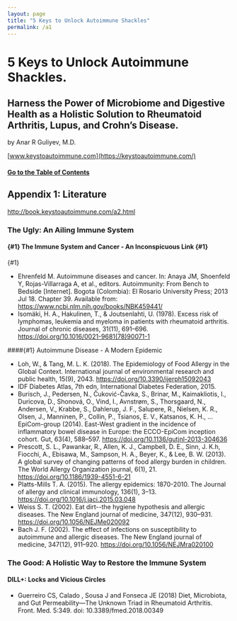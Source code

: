 ```yaml
---
layout: page
title: "5 Keys to Unlock Autoimmune Shackles"
permalink: /a1
---
```


# 5 Keys to Unlock Autoimmune Shackles.
## Harness the Power of Microbiome and Digestive Health as a Holistic Solution to Rheumatoid Arthritis, Lupus, and Crohn’s Disease.
by Anar R Guliyev, M.D.

[www.keystoautoimmune.com](https://keystoautoimmune.com/)

#### [Go to the Table of Contents](README.md)
## Appendix 1: Literature
http://book.keystoautoimmune.com/a2.html

### The Ugly: An Ailing Immune System

#### {#1} The Immune System and Cancer - An Inconspicuous Link {#1}
{#1}

- Ehrenfeld M. Autoimmune diseases and cancer. In: Anaya JM, Shoenfeld Y, Rojas-Villarraga A, et al., editors. Autoimmunity: From Bench to Bedside [Internet]. Bogota (Colombia): El Rosario University Press; 2013 Jul 18. Chapter 39. Available from: https://www.ncbi.nlm.nih.gov/books/NBK459441/ 
- Isomäki, H. A., Hakulinen, T., & Joutsenlahti, U. (1978). Excess risk of lymphomas, leukemia and myeloma in patients with rheumatoid arthritis. Journal of chronic diseases, 31(11), 691–696. https://doi.org/10.1016/0021-9681(78)90071-1 

####{#1} Autoimmune Disease - A Modern Epidemic 


- Loh, W., & Tang, M. L. K. (2018). The Epidemiology of Food Allergy in the Global Context. International journal of environmental research and public health, 15(9), 2043. https://doi.org/10.3390/ijerph15092043 
- IDF Diabetes Atlas, 7th edn, International Diabetes Federation, 2015.
- Burisch, J., Pedersen, N., Čuković-Čavka, S., Brinar, M., Kaimakliotis, I., Duricova, D., Shonová, O., Vind, I., Avnstrøm, S., Thorsgaard, N., Andersen, V., Krabbe, S., Dahlerup, J. F., Salupere, R., Nielsen, K. R., Olsen, J., Manninen, P., Collin, P., Tsianos, E. V., Katsanos, K. H., … EpiCom-group (2014). East-West gradient in the incidence of inflammatory bowel disease in Europe: the ECCO-EpiCom inception cohort. Gut, 63(4), 588–597. https://doi.org/10.1136/gutjnl-2013-304636 
- Prescott, S. L., Pawankar, R., Allen, K. J., Campbell, D. E., Sinn, J. K.h, Fiocchi, A., Ebisawa, M., Sampson, H. A., Beyer, K., & Lee, B. W. (2013). A global survey of changing patterns of food allergy burden in children. The World Allergy Organization journal, 6(1), 21. https://doi.org/10.1186/1939-4551-6-21 
- Platts-Mills T. A. (2015). The allergy epidemics: 1870-2010. The Journal of allergy and clinical immunology, 136(1), 3–13. https://doi.org/10.1016/j.jaci.2015.03.048 
- Weiss S. T. (2002). Eat dirt--the hygiene hypothesis and allergic diseases. The New England journal of medicine, 347(12), 930–931. https://doi.org/10.1056/NEJMe020092 
- Bach J. F. (2002). The effect of infections on susceptibility to autoimmune and allergic diseases. The New England journal of medicine, 347(12), 911–920. https://doi.org/10.1056/NEJMra020100 

### The Good: A Holistic Way to Restore the Immune System 

#### DILL+: Locks and Vicious Circles

- Guerreiro CS, Calado  , Sousa J and Fonseca JE (2018) Diet, Microbiota, and Gut Permeability—The Unknown Triad in Rheumatoid Arthritis. Front. Med. 5:349. doi: 10.3389/fmed.2018.00349 



